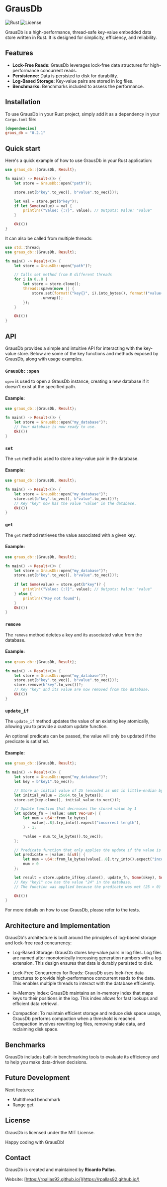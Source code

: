 # GrausDb

![Rust](https://img.shields.io/badge/Rust-1.53+-orange)
![License](https://img.shields.io/badge/license-MIT-blue)

GrausDb is a high-performance, thread-safe key-value embedded data store written in Rust. It is designed for simplicity, efficiency, and reliability.
## Features

- **Lock-Free Reads:** GrausDb leverages lock-free data structures for high-performance concurrent reads.
- **Persistence:** Data is persisted to disk for durability.
- **Log-Based Storage:** Key-value pairs are stored in log files.
- **Benchmarks:** Benchmarks included to assess the performance.
## Installation

To use GrausDb in your Rust project, simply add it as a dependency in your `Cargo.toml` file:

```toml
[dependencies]
graus_db = "0.2.1"
```


## Quick start

Here's a quick example of how to use GrausDb in your Rust application:

```rust
use graus_db::{GrausDb, Result};

fn main() -> Result<()> {
    let store = GrausDb::open("path")?;

    store.set(b"key".to_vec(), b"value".to_vec())?;

    let val = store.get(b"key")?;
    if let Some(value) = val {
        println!("Value: {:?}", value); // Outputs: Value: "value"
    }

    Ok(())
}
```

It can also be called from multiple threads:

```rust
use std::thread;
use graus_db::{GrausDb, Result};

fn main() -> Result<()> {
    let store = GrausDb::open("path")?;

    // Calls set method from 8 different threads
    for i in 0..8 {
        let store = store.clone();
        thread::spawn(move || {
            store.set(format!("key{}", i).into_bytes(), format!("value{}", i).into_bytes())
                .unwrap();
        });
    }

    Ok(())
}
```

## API

GrausDb provides a simple and intuitive API for interacting with the key-value store. Below are some of the key functions and methods exposed by GrausDb, along with usage examples.

### `GrausDb::open`

`open` is used to open a GrausDb instance, creating a new database if it doesn't exist at the specified path.

#### Example:

```rust
use graus_db::{GrausDb, Result};

fn main() -> Result<()> {
    let store = GrausDb::open("my_database")?;
    // Your database is now ready to use.
    Ok(())
}
```

### `set`

The `set` method is used to store a key-value pair in the database.

#### Example:

```rust
use graus_db::{GrausDb, Result};

fn main() -> Result<()> {
    let store = GrausDb::open("my_database")?;
    store.set(b"key".to_vec(), b"value".to_vec())?;
    // Key "key" now has the value "value" in the database.
    Ok(())
}
```

### `get`

The `get` method retrieves the value associated with a given key.


#### Example:

```rust
use graus_db::{GrausDb, Result};

fn main() -> Result<()> {
    let store = GrausDb::open("my_database")?;
    store.set(b"key".to_vec(), b"value".to_vec())?;
    
    if let Some(value) = store.get(b"key")? {
        println!("Value: {:?}", value); // Outputs: Value: "value"
    } else {
        println!("Key not found");
    }
    Ok(())
}
```

### `remove`

The `remove` method deletes a key and its associated value from the database.


#### Example:

```rust
use graus_db::{GrausDb, Result};

fn main() -> Result<()> {
    let store = GrausDb::open("my_database")?;
    store.set(b"key".to_vec(), b"value".to_vec())?;
    store.remove(b"key".to_vec())?;
    // Key "key" and its value are now removed from the database.
    Ok(())
}

```


### `update_if`

The `update_if` method updates the value of an existing key atomically, allowing you to provide a custom update function. 

An optional predicate can be passed, the value will only be updated if the predicate is satisfied.

#### Example:

```rust
use graus_db::{GrausDb, Result};

fn main() -> Result<()> {
    let store = GrausDb::open("my_database")?;
    let key = b"key1".to_vec();

    // Store an initial value of 25 (encoded as u64 in little-endian byte order)
    let initial_value = 25u64.to_le_bytes();
    store.set(key.clone(), initial_value.to_vec())?;

    // Update function that decreases the stored value by 1
    let update_fn = |value: &mut Vec<u8>| {
        let num = u64::from_le_bytes(
            value[..8].try_into().expect("incorrect length"),
        ) - 1;

        *value = num.to_le_bytes().to_vec();
    };

    // Predicate function that only applies the update if the value is greater than 0
    let predicate = |value: &[u8]| {
        let num = u64::from_le_bytes(value[..8].try_into().expect("incorrect length"));
        num > 0
    };

    let result = store.update_if(key.clone(), update_fn, Some(&key), Some(predicate));
    // Key "key1" now has the value "24" in the database.
    // The function was applied because the predicate was met (25 > 0)

    Ok(())
}
```


For more details on how to use GrausDb, please refer to the tests.

## Architecture and Implementation

GrausDb's architecture is built around the principles of log-based storage and lock-free read concurrency:

- Log-Based Storage: GrausDb stores key-value pairs in log files. Log files are named after monotonically increasing generation numbers with a log extension. This design ensures that data is durably persisted to disk.

- Lock-Free Concurrency for Reads: GrausDb uses lock-free data structures to provide high-performance concurrent reads to the data. This enables multiple threads to interact with the database efficiently.

- In-Memory Index: GrausDb maintains an in-memory index that maps keys to their positions in the log. This index allows for fast lookups and efficient data retrieval.

- Compaction: To maintain efficient storage and reduce disk space usage, GrausDb performs compaction when a threshold is reached. Compaction involves rewriting log files, removing stale data, and reclaiming disk space.



## Benchmarks
GrausDb includes built-in benchmarking tools to evaluate its efficiency and to help you make data-driven decisions.

## Future Development
Next features:
- Multithread benchmark
- Range get

## License
GrausDb is licensed under the MIT License. 

Happy coding with GrausDb!

## Contact

GrausDb is created and maintained by **Ricardo Pallas**.

Website: [https://rpallas92.github.io/](https://rpallas92.github.io/)

